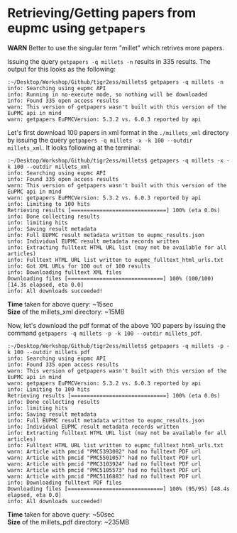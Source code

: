 
# Retrieving/Getting papers from eupmc using `getpapers`

**WARN** Better to use the singular term "millet" which retrives more papers.

Issuing the query `getpapers -q millets -n` results in 335 results. The output for this looks as the following:
```
:~/Desktop/Workshop/Github/tigr2ess/millets$ getpapers -q millets -n
info: Searching using eupmc API
info: Running in no-execute mode, so nothing will be downloaded
info: Found 335 open access results
warn: This version of getpapers wasn't built with this version of the EuPMC api in mind
warn: getpapers EuPMCVersion: 5.3.2 vs. 6.0.3 reported by api
```


Let's first download 100 papers in xml format in the `./millets_xml` directory by issuing the query `getpapers -q millets -x -k 100 --outdir millets_xml`. It looks following at the terminal:
```
:~/Desktop/Workshop/Github/tigr2ess/millets$ getpapers -q millets -x -k 100 --outdir millets_xml
info: Searching using eupmc API
info: Found 335 open access results
warn: This version of getpapers wasn't built with this version of the EuPMC api in mind
warn: getpapers EuPMCVersion: 5.3.2 vs. 6.0.3 reported by api
info: Limiting to 100 hits
Retrieving results [==============================] 100% (eta 0.0s)
info: Done collecting results
info: limiting hits
info: Saving result metadata
info: Full EUPMC result metadata written to eupmc_results.json
info: Individual EUPMC result metadata records written
info: Extracting fulltext HTML URL list (may not be available for all articles)
info: Fulltext HTML URL list written to eupmc_fulltext_html_urls.txt
info: Got XML URLs for 100 out of 100 results
info: Downloading fulltext XML files
Downloading files [==============================] 100% (100/100) [14.3s elapsed, eta 0.0]
info: All downloads succeeded!

```
**Time** taken for above query: ~15sec  
**Size** of the millets_xml directory: ~15MB  

Now, let's download the pdf format of the above 100 papers by issuing the command `getpapers -q millets -p -k 100 --outdir millets_pdf`.
```
:~/Desktop/Workshop/Github/tigr2ess/millets$ getpapers -q millets -p -k 100 --outdir millets_pdf
info: Searching using eupmc API
info: Found 335 open access results
warn: This version of getpapers wasn't built with this version of the EuPMC api in mind
warn: getpapers EuPMCVersion: 5.3.2 vs. 6.0.3 reported by api
info: Limiting to 100 hits
Retrieving results [==============================] 100% (eta 0.0s)
info: Done collecting results
info: limiting hits
info: Saving result metadata
info: Full EUPMC result metadata written to eupmc_results.json
info: Individual EUPMC result metadata records written
info: Extracting fulltext HTML URL list (may not be available for all articles)
info: Fulltext HTML URL list written to eupmc_fulltext_html_urls.txt
warn: Article with pmcid "PMC5393082" had no fulltext PDF url
warn: Article with pmcid "PMC5501057" had no fulltext PDF url
warn: Article with pmcid "PMC3103924" had no fulltext PDF url
warn: Article with pmcid "PMC5105573" had no fulltext PDF url
warn: Article with pmcid "PMC5116883" had no fulltext PDF url
info: Downloading fulltext PDF files
Downloading files [==============================] 100% (95/95) [48.4s elapsed, eta 0.0]
info: All downloads succeeded!

```
**Time** taken for above query: ~50sec  
**Size** of the millets_pdf directory: ~235MB  








